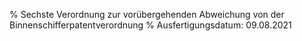 % Sechste Verordnung zur vorübergehenden Abweichung von der Binnenschifferpatentverordnung
% Ausfertigungsdatum: 09.08.2021
 